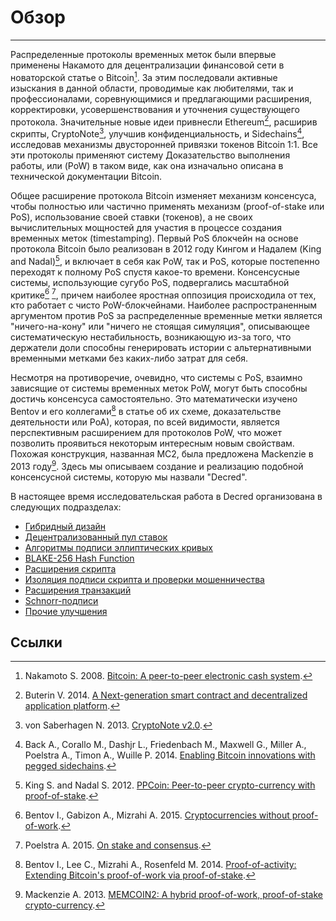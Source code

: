 # <i class="fa fa-info-circle"></i> Обзор 

---

Распределенные протоколы временных меток были впервые применены Накамото для децентрализации финансовой сети в новаторской статье о Bitcoin[^1]. За этим последовали активные изыскания в данной области, проводимые как любителями, так и профессионалами, соревнующимися и предлагающими расширения, корректировки, усовершенствования и уточнения существующего протокола. Значительные новые идеи привнесли Ethereum[^2], расширив скрипты, CryptoNote[^3], улучшив конфиденциальность, и Sidechains[^4], исследовав механизмы двусторонней привязки токенов Bitcoin 1:1. Все эти протоколы применяют систему Доказательство выполнения работы, или (PoW) в таком виде, как она изначально описана в технической документации Bitcoin.

Общее расширение протокола Bitcoin изменяет механизм консенсуса, чтобы полностью или частично применять механизм (proof-of-stake или PoS), использование своей ставки (токенов), а не своих вычислительных мощностей для участия в процессе создания временных меток (timestamping). Первый PoS блокчейн на основе протокола Bitcoin было реализован в 2012 году Кингом и Надалем (King and Nadal)[^5], и включает в себя как PoW, так и PoS, которые постепенно переходят к полному PoS спустя какое-то времени. Консенсусные системы, использующие сугубо PoS, подвергались масштабной критике[^6] [^7],  причем наиболее яростная оппозиция происходила от тех, кто работает с чисто PoW-блокчейнами. Наиболее распространенным аргументом против PoS за распределенные временные метки является "ничего-на-кону" или "ничего не стоящая симуляция", описывающее систематическую нестабильность, возникающую из-за того, что держатели доли способны генерировать истории с альтернативными временными метками без каких-либо затрат для себя.

Несмотря на противоречие, очевидно, что системы с PoS, взаимно зависящие от системы временных меток PoW, могут быть способны достичь консенсуса самостоятельно. Это математически изучено Bentov и его коллегами[^8] в статье об их схеме, доказательстве деятельности или PoA), которая, по всей видимости, является перспективным расширением для протоколов PoW, что может позволить проявиться некоторым интересным новым свойствам. Похожая конструкция, названная MC2, была предложена Mackenzie в 2013 году[^9]. Здесь мы описываем создание и реализацию подобной консенсусной системы, которую мы назвали "Decred".

В настоящее время исследовательская работа в Decred организована в следующих подразделах:

* [Гибридный дизайн](hybrid-design.md)
* [Децентрализованный пул ставок](decentralized-stake-pooling.md)
* [Алгоритмы подписи эллиптических кривых](elliptic-curve-signature-algorithms.md)
* [BLAKE-256 Hash Function](blake-256-hash-function.md)
* [Расширения скрипта](script-extensions.md)
* [Изоляция подписи скрипта и проверки мошенничества](signature-script-isolation-and-fraud-proofs.md)
* [Расширения транзакций](transaction-extensions.md)
* [Schnorr-подписи](schnorr-signatures.md)
* [Прочие улучшения](miscellaneous-improvements.md)

## <i class="fa fa-book"></i> Ссылки 

[^1]: Nakamoto S. 2008. [Bitcoin: A peer-to-peer electronic cash system](https://decred.org/research/nakamoto2008.pdf).
[^2]: Buterin V. 2014. [A Next-generation smart contract and decentralized application platform](https://decred.org/research/buterin2014.pdf).
[^3]: von Saberhagen N. 2013. [CryptoNote v2.0](https://decred.org/research/saberhagen2013.pdf).
[^4]: Back A., Corallo M., Dashjr L., Friedenbach M., Maxwell G., Miller A., Poelstra A., Timon A., Wuille P. 2014. [Enabling Bitcoin innovations with pegged sidechains](https://decred.org/research/back2014.pdf).
[^5]: King S. and Nadal S. 2012. [PPCoin: Peer-to-peer crypto-currency with proof-of-stake](https://decred.org/research/king2012.pdf).
[^6]: Bentov I., Gabizon A., Mizrahi A. 2015. [Cryptocurrencies without proof-of-work](https://decred.org/research/bentov2015.pdf).
[^7]: Poelstra A. 2015. [On stake and consensus](https://decred.org/research/poelstra2015.pdf).
[^8]: Bentov I., Lee C., Mizrahi A., Rosenfeld M. 2014. [Proof-of-activity: Extending Bitcoin's proof-of-work via proof-of-stake](https://decred.org/research/bentov2014.pdf).
[^9]: Mackenzie A. 2013. [MEMCOIN2: A hybrid proof-of-work, proof-of-stake crypto-currency](https://decred.org/research/mackenzie2013.pdf).

